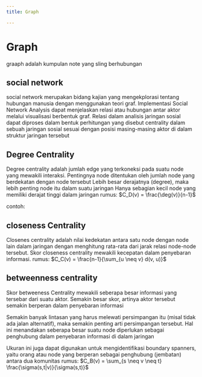 ```yaml
---
title: Graph

---
```


# Graph
graaph adalah kumpulan note yang sling berhubungan
## social network
social network merupakan bidang kajian yang mengekplorasi tentang hubungan manusia dengan menggunakan teori graf. Implementasi Social Network Analysis dapat menjelaskan relasi atau hubungan antar aktor melalui visualisasi berbentuk graf. Relasi dalam analisis jaringan sosial dapat diproses dalam bentuk perhitungan yang disebut centrality dalam sebuah jaringan sosial sesuai dengan posisi masing-masing aktor di dalam struktur jaringan tersebut
## Degree Centrality
Degree centrality adalah jumlah edge yang terkoneksi pada suatu node yang mewakili interaksi.
Pentingnya node ditentukan oleh jumlah node yang berdekatan dengan node tersebut
Lebih besar derajatnya (degree), maka lebih penting node itu dalam suatu jaringan 
Hanya sebagian kecil node yang memiliki derajat tinggi dalam jaringan 
rumus:
  $C_D(v) = \frac{\deg(v)}{n-1}$
  
contoh: 


## closeness Centrality
Closenes centrality adalah nilai kedekatan antara satu node dengan node lain dalam jaringan dengan menghitung rata-rata dari jarak relasi node-node tersebut. Skor closeness centrality mewakili kecepatan dalam penyebaran informasi.
rumus:
 $C_C(v) = \frac{n-1}{\sum_{u \neq v} d(v, u)}$

## betweenness centrality
Skor betweeness Centrality mewakili seberapa besar informasi yang tersebar dari suatu aktor. Semakin besar skor, artinya aktor tersebut semakin berperan dalam penyebaran informasi 

Semakin banyak lintasan yang harus melewati persimpangan itu (misal tidak ada jalan alternatif), maka semakin penting arti persimpangan tersebut. Hal ini menandakan seberapa besar suatu node diperlukan sebagai penghubung dalam penyebaran informasi di dalam jaringan

Ukuran ini juga dapat digunakan untuk mengidentifikasi boundary spanners, yaitu orang atau node yang berperan sebagai penghubung (jembatan) antara dua komunitas
rumus: 
$C_B(v) = \sum_{s \neq v \neq t} \frac{\sigma(s,t|v)}{\sigma(s,t)}$


